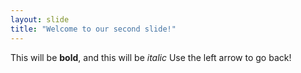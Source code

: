 ```yaml
---
layout: slide
title: "Welcome to our second slide!"
---
```

This will be **bold**, and this will be *italic*
Use the left arrow to go back!
